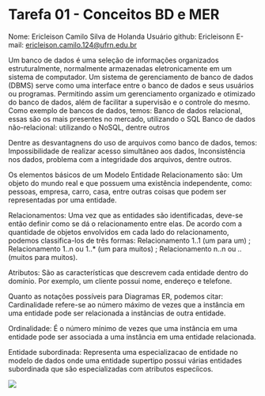 # Tarefa 01 - Conceitos BD e MER

Nome: Ericleison Camilo Silva de Holanda
Usuário github: Ericleisonn
E-mail: ericleison.camilo.124@ufrn.edu.br

Um banco de dados é uma seleção de informações organizados estruturalmente, normalmente armazenadas eletronicamente em um sistema de computador. Um sistema de gerenciamento de banco de dados (DBMS) serve como uma interface entre o banco de dados e seus usuários ou programas. Permitindo assim um gerenciamento organizado e otimizado do banco de dados, além de facilitar a supervisão e o controle do mesmo.
Como exemplo de bancos de dados, temos: Banco de dados relacional, essas são os mais presentes no mercado, utilizando o SQL
Banco de dados não-relacional: utilizando o NoSQL, dentre outros

Dentre as desvantagnens do uso de arquivos como banco de dados, temos: Impossibilidade de realizar acesso simultâneo aos dados, Inconsistência nos dados, problema com a integridade dos arquivos, dentre outros.

Os elementos básicos de um Modelo Entidade Relacionamento são: Um objeto do mundo real e que possuem uma existência independente, como: pessoas, empresa, carro, casa, entre outras coisas que podem ser representadas por uma entidade.

Relacionamentos: Uma vez que as entidades são identificadas, deve-se então definir como se dá o relacionamento entre elas. De acordo com a quantidade de objetos envolvidos em cada lado do relacionamento, podemos classifica-los de três formas: Relacionamento 1..1 (um para um) ; Relacionamento 1..n ou 1..* (um para muitos) ; Relacionamento n..n ou *..* (muitos para muitos).

Atributos: São as características que descrevem cada entidade dentro do domínio. Por exemplo, um cliente possui nome, endereço e telefone. 

Quanto as notações possíveis para Diagramas ER, podemos citar: Cardinalidade refere-se ao número máximo de vezes que a instância em uma entidade pode ser relacionada a instâncias de outra entidade.

Ordinalidade: É o número mínimo de vezes que uma instância em uma entidade pode ser associada a uma instância em uma entidade relacionada.

Entidade subordinada: Representa uma especializacao de entidade no modelo de dados onde uma entidade supertipo possui várias entidades subordinada que são especializadas com atributos especíicos.

[![](https://mermaid.ink/img/pako:eNptUstuwjAQ_BVrzzQKedDgax9SD1WpyqGqIkVbbMBqYiPHQdCEf-8mgZZAc7G9MzuzE7uGhRESOEh7r3BlsUg1eyg2Vq5QGNY0ntc0j7ncqa3MGWdrY9Eqk-Vqa2Wq_5g19dGntGOkqFamP5fOKr1i2hRyUJAFqjzVh1SfxM8EWpPy4pgVSlfOlAOV18o4zNDRXgkcQM9Kq8JkRynyIaen95d2vYzHWuAs21LtTMsTCjOBWUmzaqwH6n3EjBhXMfsiGc4rq019jbu2ftV6MpfaWRT_YyV2KX_D9PPXbDAoBZlb_MR8jRcRTvRusJYmi1ZpZrQzZ3__bi0XaI82PffY2DE5m1m5UCWyVMMICmnpKgW9oE4iBbeWdNfAaSvQfqVASsRDury3vV4Ad7aSI6g2Ap08vjngS8xLqm5QA69hBzyIIy_2p37gB0k0DZM4GMEe-M2tF43HYegnt_4kmiRxfBjBtzEkMfaScTiZxtOYgDDuxD46pHU8_AAfUQDi?type=png)](https://mermaid.live/edit#pako:eNptUstuwjAQ_BVrzzQKedDgax9SD1WpyqGqIkVbbMBqYiPHQdCEf-8mgZZAc7G9MzuzE7uGhRESOEh7r3BlsUg1eyg2Vq5QGNY0ntc0j7ncqa3MGWdrY9Eqk-Vqa2Wq_5g19dGntGOkqFamP5fOKr1i2hRyUJAFqjzVh1SfxM8EWpPy4pgVSlfOlAOV18o4zNDRXgkcQM9Kq8JkRynyIaen95d2vYzHWuAs21LtTMsTCjOBWUmzaqwH6n3EjBhXMfsiGc4rq019jbu2ftV6MpfaWRT_YyV2KX_D9PPXbDAoBZlb_MR8jRcRTvRusJYmi1ZpZrQzZ3__bi0XaI82PffY2DE5m1m5UCWyVMMICmnpKgW9oE4iBbeWdNfAaSvQfqVASsRDury3vV4Ad7aSI6g2Ap08vjngS8xLqm5QA69hBzyIIy_2p37gB0k0DZM4GMEe-M2tF43HYegnt_4kmiRxfBjBtzEkMfaScTiZxtOYgDDuxD46pHU8_AAfUQDi)